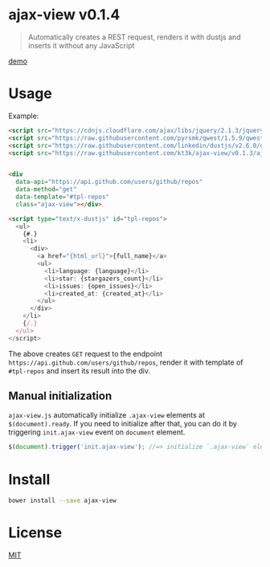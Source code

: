 # ajax-view v0.1.4

> Automatically creates a REST request, renders it with dustjs and inserts it without any JavaScript

[demo](http://kt3k.github.io/ajax-view/example.html)

# Usage

Example:

```html
<script src="https://cdnjs.cloudflare.com/ajax/libs/jquery/2.1.3/jquery.js"></script>
<script src="https://raw.githubusercontent.com/pyrsmk/qwest/1.5.9/qwest.min.js"></script>
<script src="https://raw.githubusercontent.com/linkedin/dustjs/v2.6.0/dist/dust-full.js"></script>
<script src="https://raw.githubusercontent.com/kt3k/ajax-view/v0.1.3/ajax-view.js"></script>


<div
  data-api="https://api.github.com/users/github/repos"
  data-method="get"
  data-template="#tpl-repos"
  class="ajax-view"></div>

<script type="text/x-dustjs" id="tpl-repos">
  <ul>
    {#.}
    <li>
      <div>
        <a href="{html_url}">{full_name}</a>
        <ul>
          <li>language: {language}</li>
          <li>star: {stargazers_count}</li>
          <li>issues: {open_issues}</li>
          <li>created_at: {created_at}</li>
        </ul>
      </div>
    </li>
    {/.}
  </ul>
</script>
```

The above creates `GET` request to the endpoint `https://api.github.com/users/github/repos`, render it with template of `#tpl-repos` and insert its result into the div.


## Manual initialization

`ajax-view.js` automatically initialize `.ajax-view` elements at `$(document).ready`. If you need to initialize after that, you can do it by triggering `init.ajax-view` event on `document` element.

```js
$(document).trigger('init.ajax-view'); //=> initialize `.ajax-view` elements
```


# Install

```sh
bower install --save ajax-view
```

# License

[MIT](https://github.com/kt3k/ajax-view/blob/master/LICENSE)
